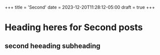 +++
title = 'Second'
date = 2023-12-20T11:28:12-05:00
draft = true
+++


# Heading heres for Second posts
## second heeading subheading 
